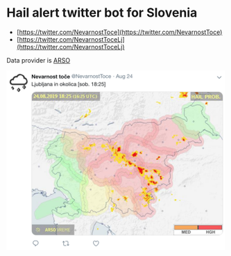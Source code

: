 # Hail alert twitter bot for Slovenia

- [https://twitter.com/NevarnostToce](https://twitter.com/NevarnostToce)
- [https://twitter.com/NevarnostToceLj](https://twitter.com/NevarnostToceLj)

Data provider is [ARSO](http://www.arso.gov.si/en/)

![Screenshot](screenshot.png)
